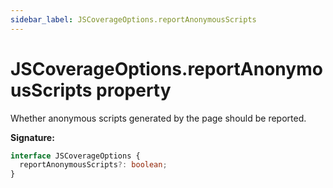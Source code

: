 ```yaml
---
sidebar_label: JSCoverageOptions.reportAnonymousScripts
---
```


# JSCoverageOptions.reportAnonymousScripts property

Whether anonymous scripts generated by the page should be reported.

**Signature:**

```typescript
interface JSCoverageOptions {
  reportAnonymousScripts?: boolean;
}
```
